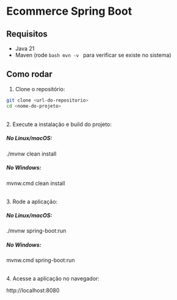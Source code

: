# Ecommerce Spring Boot

## Requisitos
- Java 21
- Maven (rode ```bash mvn -v ``` para verificar se existe no sistema)

## Como rodar

1. Clone o repositório:
```bash
git clone <url-do-repositorio>
cd <nome-do-projeto>
```

<br>
2. Execute a instalação e build do projeto:

##### No Linux/macOS:

./mvnw clean install

##### No Windows:

mvnw.cmd clean install

<br>
3. Rode a aplicação:

##### No Linux/macOS:

./mvnw spring-boot:run

##### No Windows:

mvnw.cmd spring-boot:run

<br>
4. Acesse a aplicação no navegador:

http://localhost:8080